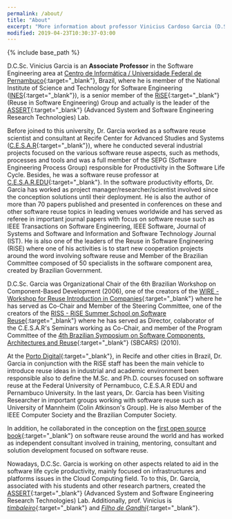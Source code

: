 ```yaml
---
permalink: /about/
title: "About"
excerpt: "More information about professor Vinicius Cardoso Garcia (D.Sc.)"
modified: 2019-04-23T10:30:37-03:00
---
```


{% include base_path %}

D.C.Sc. Vinicius Garcia is an **Associate Professor** in the Software Engineering area at [Centro de Informática / Universidade Federal de Pernambuco](http://www.cin.ufpe.br){:target="\_blank"}, Brazil, where he is member of the National Institute of Science and Technology for Software Engineering ([INES](http://www.ines.org.br){:target="\_blank"}), is a senior member of the [RiSE](http://riselabs.dcc.ufba.br/){:target="\_blank"} (Reuse in Software Engineering) Group and actually is the leader of the [ASSERT](http://assertlab.com/){:target="\_blank"} (Advanced System and Software Engineering Research Technologies) Lab.

Before joined to this university, Dr. Garcia worked as a software reuse scientist and consultant at Recife Center for Advanced Studies and Systems ([C.E.S.A.R](http://www.cesar.org.br){:target="\_blank"}), where he conducted several industrial projects focused on the various software reuse aspects, such as methods, processes and tools and was a full member of the SEPG (Software Engineering Process Group) responsible for Productivity in the Software Life Cycle. Besides, he was a software reuse professor at [C.E.S.A.R.EDU](http://www.cesar.edu.br){:target="\_blank"}. In the software productivity efforts, Dr. Garcia has worked as project manager/researcher/scientist involved since the conception solutions until their deployment. He is also the author of more than 70 papers published and presented in conferences on these and other software reuse topics in leading venues worldwide and has served as referee in important journal papers with focus on software reuse such as IEEE Transactions on Software Engineering, IEEE Software, Journal of Systems and Software and Information and Software Technology Journal (IST). He is also one of the leaders of the Reuse in Software Engineering (RiSE) where one of his activities is to start new cooperation projects around the word involving software reuse and Member of the Brazilian Committee composed of 50 specialists in the software component area, created by Brazilian Government.

D.C.Sc. Garcia was Organizational Chair of the 6th Brazilian Workshop on Component-Based Development (2006), one of the creators of the [WIRE - Workshop for Reuse Introduction in Companies](http://www.rise.com.br/eventos/wire2009/index.html){:target="\_blank"} where he has served as Co-Chair and Member of the Steering Committee, one of the creators of the [RISS - RiSE Summer School on Software Reuse](http://riss2008.rise.com.br/){:target="\_blank"} where he has served as Director, colaborator of the C.E.S.A.R's Seminars working as Co-Chair, and member of the Program Committee of the [4th Brazilian Symposium on Software Components, Architectures and Reuse](http://wiki.dcc.ufba.br/CBSOFT/){:target="\_blank"} (SBCARS) (2010).

At the [Porto Digital](http://www.portodigital.org/){:target="\_blank"}, in Recife and other cities in Brazil, Dr. Garcia in conjunction with the RiSE staff has been the main vehicle to introduce reuse ideas in industrial and academic environment been responsible also to define the M.Sc. and Ph.D. courses focused on software reuse at the Federal University of Pernambuco, C.E.S.A.R EDU and Pernambuco University. In the last years, Dr. Garcia has been Visiting Researcher in important groups working with software reuse such as University of Mannheim (Colin Atkinson's Group). He is also Member of the IEEE Computer Society and the Brazilian Computer Society.

In addition, he collaborated in the conception on the [first open source book](http://cruise.cesar.org.br/){:target="\_blank"} on software reuse around the world and has worked as independent consultant involved in training, mentoring, consultant and solution development focused on software reuse.

Nowadays, D.C.Sc. Garcia is working on other aspects related to aid in the software life cycle productivity, mainly focused on infrastructures and platforms issues in the Cloud Computing field. To to this, Dr. Garcia, associated with his students and other research partners, created the [ASSERT](http://assertlab.com/){:target="\_blank"} (Advanced System and Software Engineering Research Technologies) Lab. Additionally, prof. Vinicius is [_timbaleiro_](https://pt.wikipedia.org/wiki/Timbalada){:target="\_blank"} and [_Filho de Gandhi_](https://pt.wikipedia.org/wiki/Filhos_de_Gandhy){:target="\_blank"}.
